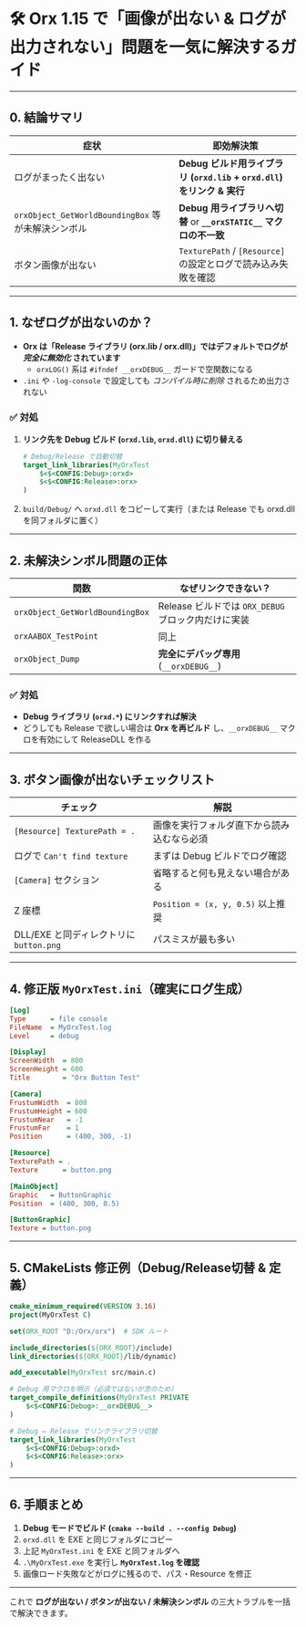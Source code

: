 # 🛠️ Orx 1.15 で「画像が出ない & ログが出力されない」問題を一気に解決するガイド

---

## 0. 結論サマリ

| 症状 | 即効解決策 |
|------|------------|
| ログがまったく出ない | **Debug ビルド用ライブラリ (`orxd.lib` + `orxd.dll`) をリンク & 実行** |
| `orxObject_GetWorldBoundingBox` 等が未解決シンボル | **Debug 用ライブラリへ切替** or **`__orxSTATIC__` マクロの不一致** |
| ボタン画像が出ない | `TexturePath` / `[Resource]` の設定とログで読み込み失敗を確認 |

---

## 1. なぜログが出ないのか？

- **Orx は「Release ライブラリ (orx.lib / orx.dll)」ではデフォルトでログが _完全に無効化_ されています**  
  - `orxLOG()` 系は `#ifndef __orxDEBUG__` ガードで空関数になる
- `.ini` や `-log-console` で設定しても _コンパイル時に削除_ されるため出力されない

### ✅ 対処

1. **リンク先を Debug ビルド (`orxd.lib`, `orxd.dll`) に切り替える**  
   ```cmake
   # Debug/Release で自動切替
   target_link_libraries(MyOrxTest
       $<$<CONFIG:Debug>:orxd>
       $<$<CONFIG:Release>:orx>
   )
   ```
2. `build/Debug/` へ `orxd.dll` をコピーして実行（または Release でも orxd.dll を同フォルダに置く）

---

## 2. 未解決シンボル問題の正体

| 関数 | なぜリンクできない？ |
|------|---------------------|
| `orxObject_GetWorldBoundingBox` | Release ビルドでは `ORX_DEBUG` ブロック内だけに実装 |
| `orxAABOX_TestPoint` | 同上 |
| `orxObject_Dump` | **完全にデバッグ専用** (`__orxDEBUG__`) |

### ✅ 対処

- **Debug ライブラリ (`orxd.*`) にリンクすれば解決**  
- どうしても Release で欲しい場合は **Orx を再ビルド** し、`__orxDEBUG__` マクロを有効にして ReleaseDLL を作る

---

## 3. ボタン画像が出ないチェックリスト

| チェック | 解説 |
|----------|------|
| `[Resource] TexturePath = .` | 画像を実行フォルダ直下から読み込むなら必須 |
| ログで `Can't find texture` | まずは Debug ビルドでログ確認 |
| `[Camera]` セクション | 省略すると何も見えない場合がある |
| Z 座標 | `Position = (x, y, 0.5)` 以上推奨 |
| DLL/EXE と同ディレクトリに `button.png` | パスミスが最も多い |

---

## 4. 修正版 `MyOrxTest.ini`（確実にログ生成）

```ini
[Log]
Type      = file console
FileName  = MyOrxTest.log
Level     = debug

[Display]
ScreenWidth  = 800
ScreenHeight = 600
Title        = "Orx Button Test"

[Camera]
FrustumWidth  = 800
FrustumHeight = 600
FrustumNear   = -1
FrustumFar    = 1
Position      = (400, 300, -1)

[Resource]
TexturePath = .
Texture      = button.png

[MainObject]
Graphic   = ButtonGraphic
Position  = (400, 300, 0.5)

[ButtonGraphic]
Texture = button.png
```

---

## 5. CMakeLists 修正例（Debug/Release切替 & 定義）

```cmake
cmake_minimum_required(VERSION 3.16)
project(MyOrxTest C)

set(ORX_ROOT "D:/Orx/orx")  # SDK ルート

include_directories(${ORX_ROOT}/include)
link_directories(${ORX_ROOT}/lib/dynamic)

add_executable(MyOrxTest src/main.c)

# Debug 用マクロを明示（必須ではないが念のため）
target_compile_definitions(MyOrxTest PRIVATE
    $<$<CONFIG:Debug>:__orxDEBUG__>
)

# Debug ⇔ Release でリンクライブラリ切替
target_link_libraries(MyOrxTest
    $<$<CONFIG:Debug>:orxd>
    $<$<CONFIG:Release>:orx>
)
```

---

## 6. 手順まとめ

1. **Debug モードでビルド (`cmake --build . --config Debug`)**  
2. `orxd.dll` を EXE と同じフォルダにコピー  
3. 上記 `MyOrxTest.ini` を EXE と同フォルダへ  
4. `.\MyOrxTest.exe` を実行し **`MyOrxTest.log` を確認**  
5. 画像ロード失敗などがログに残るので、パス・Resource を修正  

---

これで **ログが出ない / ボタンが出ない / 未解決シンボル** の三大トラブルを一括で解決できます。